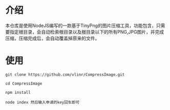 # 介绍
本仓库是使用NodeJS编写的一款基于TinyPng的图片压缩工具，功能包含，只需要指定根目录，会自动检索根目录以及根目录以下的所有PNG,JPG图片，并完成压缩，压缩完成后，会自动覆盖掉原来的文件。
# 使用
```
git clone https://github.com/vlinr/CompressImage.git

cd CompressImage

npm install

node index 然后输入申请的key回车即可

```

